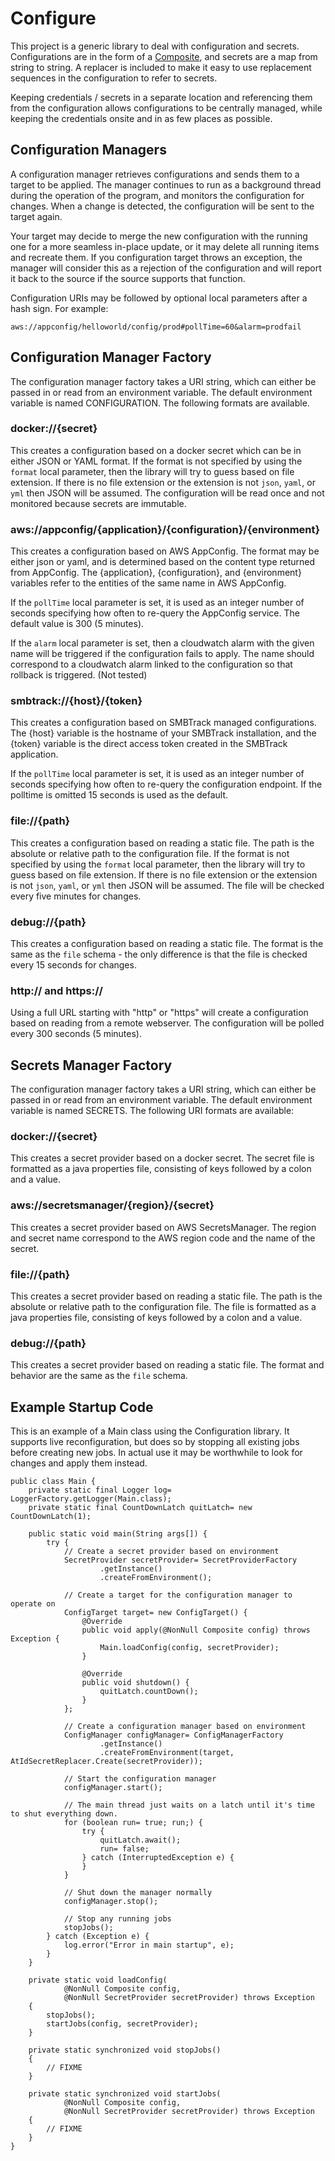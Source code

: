 # Configure

This project is a generic library to deal with configuration and secrets.  Configurations are
in the form of a [Composite](https://github.com/teaglu/composite), and secrets are a map from
string to string.  A replacer is included to make it easy to use replacement sequences in the
configuration to refer to secrets.

Keeping credentials / secrets in a separate location and referencing them from the configuration
allows configurations to be centrally managed, while keeping the credentials onsite and in as
few places as possible.

## Configuration Managers

A configuration manager retrieves configurations and sends them to a target to be applied.  The
manager continues to run as a background thread during the operation of the program, and monitors
the configuration for changes.  When a change is detected, the configuration will be sent to
the target again.

Your target may decide to merge the new configuration with the running one for a more seamless
in-place update, or it may delete all running items and recreate them.  If you configuration
target throws an exception, the manager will consider this as a rejection of the configuration
and will report it back to the source if the source supports that function.

Configuration URIs may be followed by optional local parameters after a hash sign.  For example:

    aws://appconfig/helloworld/config/prod#pollTime=60&alarm=prodfail

## Configuration Manager Factory

The configuration manager factory takes a URI string, which can either be passed in or read from
an environment variable.  The default environment variable is named CONFIGURATION.  The following
formats are available.

### docker://{secret}

This creates a configuration based on a docker secret which can be in either JSON or YAML format.
If the format is not specified by using the `format` local parameter, then the library will
try to guess based on file extension.  If there is no file extension or the extension is not
`json`, `yaml`, or `yml` then JSON will be assumed.  The configuration will be read once
and not monitored because secrets are immutable.

### aws://appconfig/{application}/{configuration}/{environment}

This creates a configuration based on AWS AppConfig.  The format may be either json or yaml, and
is determined based on the content type returned from AppConfig.  The {application},
{configuration}, and {environment} variables refer to the entities of the same name in AWS
AppConfig.

If the `pollTime` local parameter is set, it is used as an integer number of seconds specifying
how often to re-query the AppConfig service.  The default value is 300 (5 minutes).

If the `alarm` local parameter is set, then a cloudwatch alarm with the given name will be
triggered if the configuration fails to apply.  The name should correspond to a cloudwatch
alarm linked to the configuration so that rollback is triggered.  (Not tested)

### smbtrack://{host}/{token}

This creates a configuration based on SMBTrack managed configurations.  The {host} variable
is the hostname of your SMBTrack installation, and the {token} variable is the direct access
token created in the SMBTrack application.

If the `pollTime` local parameter is set, it is used as an integer number of seconds specifying
how often to re-query the configuration endpoint.  If the polltime is omitted 15 seconds is
used as the default.

### file://{path}

This creates a configuration based on reading a static file.  The path is the absolute or
relative path to the configuration file.  If the format is not specified by using the `format`
local parameter, then the library will try to guess based on file extension.  If there is no
file extension or the extension is not `json`, `yaml`, or `yml` then JSON will be assumed.
The file will be checked every five minutes for changes.

### debug://{path}

This creates a configuration based on reading a static file.  The format is the same as the
`file` schema - the only difference is that the file is checked every 15 seconds for changes.

### http:// and https://

Using a full URL starting with "http" or "https" will create a configuration based on reading
from a remote webserver.  The configuration will be polled every 300 seconds (5 minutes).

## Secrets Manager Factory

The configuration manager factory takes a URI string, which can either be passed in or read from
an environment variable.  The default environment variable is named SECRETS.  The following
URI formats are available:

### docker://{secret}

This creates a secret provider based on a docker secret.  The secret file is formatted as a java
properties file, consisting of keys followed by a colon and a value.

### aws://secretsmanager/{region}/{secret}

This creates a secret provider based on AWS SecretsManager.  The region and secret name correspond
to the AWS region code and the name of the secret.

### file://{path}

This creates a secret provider based on reading a static file.  The path is the absolute or
relative path to the configuration file.  The file is formatted as a java properties file,
consisting of keys followed by a colon and a value.

### debug://{path}

This creates a secret provider based on reading a static file.  The format and behavior are the
same as the `file` schema.

## Example Startup Code

This is an example of a Main class using the Configuration library.  It supports live
reconfiguration, but does so by stopping all existing jobs before creating new jobs.  In actual
use it may be worthwhile to look for changes and apply them instead.

    public class Main {
        private static final Logger log= LoggerFactory.getLogger(Main.class);
        private static final CountDownLatch quitLatch= new CountDownLatch(1);
    
        public static void main(String args[]) {
            try {
                // Create a secret provider based on environment
                SecretProvider secretProvider= SecretProviderFactory
                        .getInstance()
                        .createFromEnvironment();
    
                // Create a target for the configuration manager to operate on
                ConfigTarget target= new ConfigTarget() {
                    @Override
                    public void apply(@NonNull Composite config) throws Exception {
                        Main.loadConfig(config, secretProvider);
                    }
    
                    @Override
                    public void shutdown() {
                        quitLatch.countDown();  
                    }
                };
    
                // Create a configuration manager based on environment
                ConfigManager configManager= ConfigManagerFactory
                        .getInstance()
                        .createFromEnvironment(target, AtIdSecretReplacer.Create(secretProvider));
                
                // Start the configuration manager
                configManager.start();
    
                // The main thread just waits on a latch until it's time to shut everything down.
                for (boolean run= true; run;) {
                    try {
                        quitLatch.await();
                        run= false;
                    } catch (InterruptedException e) {
                    }
                }
    
                // Shut down the manager normally
                configManager.stop();
                
                // Stop any running jobs
                stopJobs();
            } catch (Exception e) {
                log.error("Error in main startup", e);
            }
        }
    
        private static void loadConfig(
                @NonNull Composite config,
                @NonNull SecretProvider secretProvider) throws Exception
        {
            stopJobs();
            startJobs(config, secretProvider);
        }
        
        private static synchronized void stopJobs()
        {
            // FIXME
        }
        
        private static synchronized void startJobs(
                @NonNull Composite config,
                @NonNull SecretProvider secretProvider) throws Exception
        {
            // FIXME
        }
    }

    